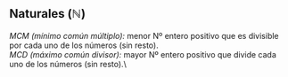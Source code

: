 ## Naturales ($\mathbb{N}$)

*MCM (mínimo común múltiplo):* menor Nº entero positivo que es divisible
por cada uno de los números (sin resto).\
*MCD (máximo común divisor):* mayor Nº entero positivo que divide cada
uno de los números (sin resto).\

